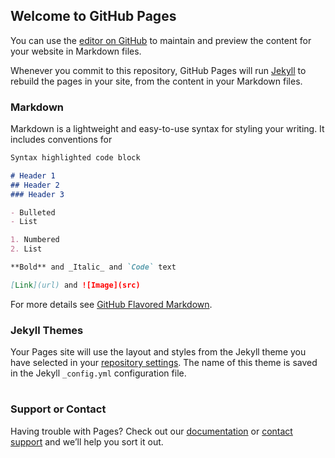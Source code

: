 ## Welcome to GitHub Pages

You can use the [editor on GitHub](https://github.com/LiLittleCat/love/edit/gh-pages/index.md) to maintain and preview the content for your website in Markdown files.

Whenever you commit to this repository, GitHub Pages will run [Jekyll](https://jekyllrb.com/) to rebuild the pages in your site, from the content in your Markdown files.

### Markdown

Markdown is a lightweight and easy-to-use syntax for styling your writing. It includes conventions for

```markdown
Syntax highlighted code block

# Header 1
## Header 2
### Header 3

- Bulleted
- List

1. Numbered
2. List

**Bold** and _Italic_ and `Code` text

[Link](url) and ![Image](src)
```

For more details see [GitHub Flavored Markdown](https://guides.github.com/features/mastering-markdown/).

### Jekyll Themes

Your Pages site will use the layout and styles from the Jekyll theme you have selected in your [repository settings](https://github.com/LiLittleCat/love/settings/pages). The name of this theme is saved in the Jekyll `_config.yml` configuration file.

<h1 id="sitetime"></h1>
<script language=javascript>
    function siteTime() {
        window.setTimeout("siteTime()", 1000);
        var seconds = 1000
        var minutes = seconds * 60
        var hours = minutes * 60
        var days = hours * 24
        var years = days * 365
        var today = new Date()
        var todayYear = today.getFullYear()
        var todayMonth = today.getMonth()
        var todayDate = today.getDate()
        var todayHour = today.getHours()
        var todayMinute = today.getMinutes()
        var todaySecond = today.getSeconds()
            /* Date.UTC() -- 返回date对象距世界标准时间(UTC)1970年1月1日午夜之间的毫秒数(时间戳) 
            year - 作为date对象的年份，为4位年份值
            month - 0-11之间的整数，做为date对象的月份
            day - 1-31之间的整数，做为date对象的天数
            hours - 0(午夜24点)-23之间的整数，做为date对象的小时数
            minutes - 0-59之间的整数，做为date对象的分钟数
            seconds - 0-59之间的整数，做为date对象的秒数
            microseconds - 0-999之间的整数，做为date对象的毫秒数 */
        var t1 = Date.UTC(2019, 8, 7, 00, 00, 00)
        var t2 = Date.UTC(todayYear, todayMonth, todayDate, todayHour, todayMinute, todaySecond)
        var diff = t2 - t1
        var diffYears = Math.floor(diff / years)
        var diffDays = Math.floor((diff / days) - diffYears * 365)
        var diffHours = Math.floor((diff - (diffYears * 365 + diffDays) * days) / hours)
        var diffMinutes = Math.floor((diff - (diffYears * 365 + diffDays) * days - diffHours * hours) / minutes)
        var diffSeconds = Math.floor((diff - (diffYears * 365 + diffDays) * days - diffHours * hours - diffMinutes * minutes) / seconds)
        /* document.getElementById("sitetime").innerHTML=" 已运行"+diffYears+" 年 "+diffDays+" 天 "+diffHours+" 小时 "+diffMinutes+" 分钟 "+diffSeconds+" 秒" */
        /*document.getElementById("sitetime").innerHTML = " 很努力地存活了 " + (diffYears * 365 + diffDays) + " 天 " + diffHours + " 小时 " + diffMinutes + " 分钟 " + diffSeconds + " 秒"
        */
        document.getElementById("sitetime").innerHTML = "💕 " + (diffYears * 365 + diffDays) + " days have we been in love."

    }
    siteTime()
</script>

### Support or Contact

Having trouble with Pages? Check out our [documentation](https://docs.github.com/categories/github-pages-basics/) or [contact support](https://support.github.com/contact) and we’ll help you sort it out.

<!-- 本站总访问量<span id="busuanzi_value_site_pv"></span>次
本站访客数<span id="busuanzi_value_site_uv"></span>人次
本文总阅读量<span id="busuanzi_value_page_pv"></span>次 -->
